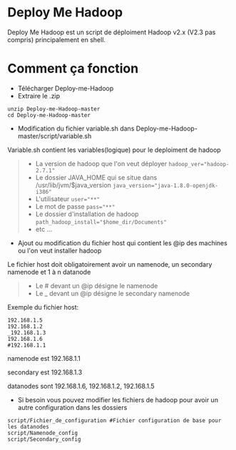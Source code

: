 # Deploy Me Hadoop
Deploy Me Hadoop est un script de déploiment Hadoop v2.x (V2.3 pas compris) principalement en shell.

# Comment ça fonction
* Télécharger Deploy-me-Hadoop
* Extraire le .zip
```
unzip Deploy-me-Hadoop-master
cd Deploy-me-Hadoop-master
```
* Modification du fichier variable.sh dans Deploy-me-Hadoop-master/script/variable.sh

Variable.sh contient les variables(logique) pour le deploiment de hadoop
  
  >* La version de hadoop que l'on veut déployer `hadoop_ver="hadoop-2.7.1"`
  >* Le dossier JAVA_HOME qui se situe dans /usr/lib/jvm/$java_version `java_version="java-1.8.0-openjdk-i386"`
  >* L'utilisateur `user="**"`
  >* Le mot de passe `pass="**"`
  >* Le dossier d'installation de hadoop `path_hadoop_install="$home_dir/Documents"`
  >* etc ...

* Ajout ou modification du fichier host qui contient les @ip des machines ou l'on veut installer hadoop

Le fichier host doit obligatoirement avoir un namenode, un secondary namenode et 1 à n  datanode

>* Le # devant un @ip désigne le namenode
>* Le _ devant un @ip désigne le secondary namenode

Exemple du fichier host:
```
192.168.1.5
192.168.1.2
_192.168.1.3
192.168.1.6
#192.168.1.1
```
namenode est 192.168.1.1

secondary est 192.168.1.3

datanodes sont 192.168.1.6, 192.168.1.2, 192.168.1.5


* Si besoin vous pouvez modifier les fichiers de hadoop pour avoir un autre configuration dans les dossiers 
```
script/Fichier_de_configuration #Fichier configuration de base pour les datanodes
script/Namenode_config
script/Secondary_config
```
